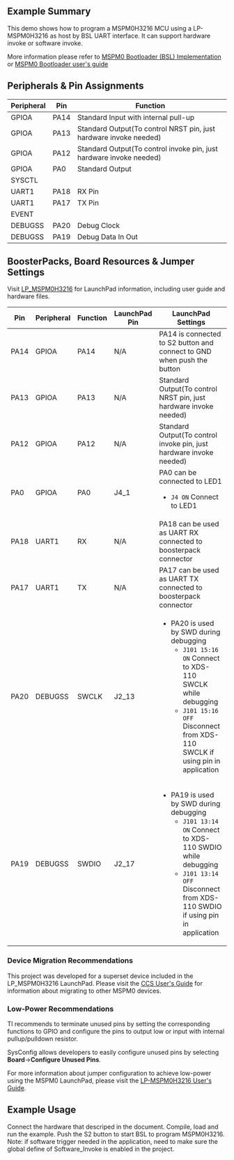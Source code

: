 ## Example Summary

This demo shows how to program a MSPM0H3216 MCU using a LP-MSPM0H3216 as host by BSL UART interface. It can support hardware invoke or software invoke.

More information please refer to [MSPM0 Bootloader (BSL) Implementation](https://www.ti.com/lit/slaae88) or [MSPM0 Bootloader user's guide](https://www.ti.com/lit/slau887)

## Peripherals & Pin Assignments

| Peripheral | Pin | Function |
| --- | --- | --- |
| GPIOA | PA14 | Standard Input with internal pull-up |
| GPIOA | PA13 | Standard Output(To control NRST pin, just hardware invoke needed) |
| GPIOA | PA12 | Standard Output(To control invoke pin, just hardware invoke needed) |
| GPIOA | PA0 | Standard Output |
| SYSCTL |  |  |
| UART1 | PA18 | RX Pin |
| UART1 | PA17 | TX Pin |
| EVENT |  |  |
| DEBUGSS | PA20 | Debug Clock |
| DEBUGSS | PA19 | Debug Data In Out |

## BoosterPacks, Board Resources & Jumper Settings

Visit [LP_MSPM0H3216](https://www.ti.com/tool/LP-MSPM0H3216) for LaunchPad information, including user guide and hardware files.

| Pin | Peripheral | Function | LaunchPad Pin | LaunchPad Settings |
| --- | --- | --- | --- | --- |
| PA14 | GPIOA | PA14 | N/A | PA14 is connected to S2 button and connect to GND when push the button |
| PA13 | GPIOA | PA13 | N/A | Standard Output(To control NRST pin, just hardware invoke needed) |
| PA12 | GPIOA | PA12 | N/A | Standard Output(To control invoke pin,  just hardware invoke needed) |
| PA0 | GPIOA | PA0 | J4_1 |  PA0 can be connected to LED1<br><ul><li>`J4 ON` Connect to LED1 |
| PA18 | UART1 | RX | N/A | PA18 can be used as UART RX connected to boosterpack connector |
| PA17 | UART1 | TX | N/A | PA17 can be used as UART TX connected to boosterpack connector |
| PA20 | DEBUGSS | SWCLK | J2_13 | <ul><li>PA20 is used by SWD during debugging<br><ul><li>`J101 15:16 ON` Connect to XDS-110 SWCLK while debugging<br><li>`J101 15:16 OFF` Disconnect from XDS-110 SWCLK if using pin in application</ul></ul> |
| PA19 | DEBUGSS | SWDIO | J2_17 | <ul><li>PA19 is used by SWD during debugging<br><ul><li>`J101 13:14 ON` Connect to XDS-110 SWDIO while debugging<br><li>`J101 13:14 OFF` Disconnect from XDS-110 SWDIO if using pin in application</ul></ul> |

### Device Migration Recommendations
This project was developed for a superset device included in the LP_MSPM0H3216 LaunchPad. Please
visit the [CCS User's Guide](https://software-dl.ti.com/msp430/esd/MSPM0-SDK/latest/docs/english/tools/ccs_ide_guide/doc_guide/doc_guide-srcs/ccs_ide_guide.html#sysconfig-project-migration)
for information about migrating to other MSPM0 devices.

### Low-Power Recommendations
TI recommends to terminate unused pins by setting the corresponding functions to
GPIO and configure the pins to output low or input with internal
pullup/pulldown resistor.

SysConfig allows developers to easily configure unused pins by selecting **Board**→**Configure Unused Pins**.

For more information about jumper configuration to achieve low-power using the
MSPM0 LaunchPad, please visit the [LP-MSPM0H3216 User's Guide](https://www.ti.com/lit/ug/slau908b/slau951.pdf).

## Example Usage

Connect the hardware that descriped in the document. Compile, load and run the example.
Push the S2 button to start BSL to program MSPM0H3216.
<br>Note: if software trigger needed in the application, need to make sure the global define of Software_Invoke is enabled in the project. 
